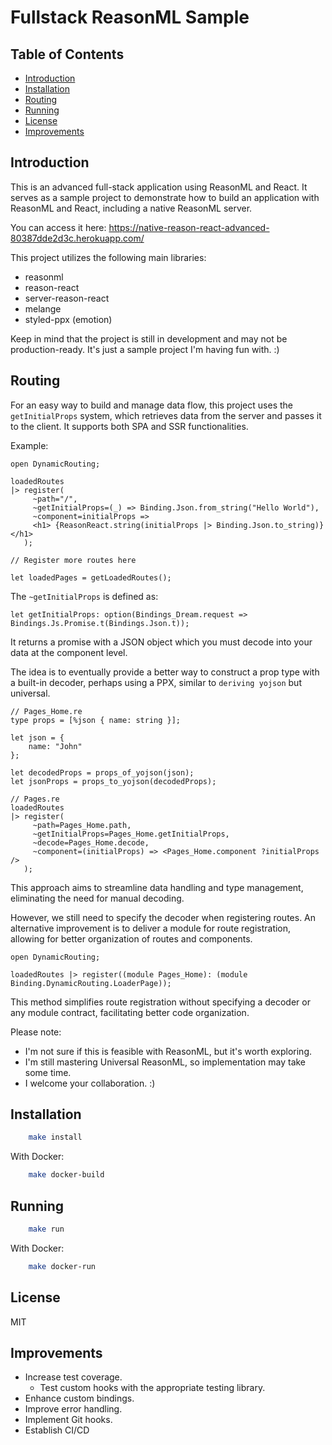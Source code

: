 # Fullstack ReasonML Sample

## Table of Contents

- [Introduction](#introduction)
- [Installation](#installation)
- [Routing](#routing)
- [Running](#running)
- [License](#license)
- [Improvements](#improvements)

## Introduction

This is an advanced full-stack application using ReasonML and React. It serves as a sample project to demonstrate how to build an application with ReasonML and React, including a native ReasonML server.

You can access it here: https://native-reason-react-advanced-80387dde2d3c.herokuapp.com/

This project utilizes the following main libraries:

- reasonml
- reason-react
- server-reason-react
- melange
- styled-ppx (emotion)

Keep in mind that the project is still in development and may not be production-ready. It's just a sample project I'm having fun with. :)

## Routing

For an easy way to build and manage data flow, this project uses the `getInitialProps` system, which retrieves data from the server and passes it to the client. It supports both SPA and SSR functionalities.

Example:
```reason
open DynamicRouting;

loadedRoutes
|> register(
     ~path="/",
     ~getInitialProps=(_) => Binding.Json.from_string("Hello World"),
     ~component=initialProps =>
     <h1> {ReasonReact.string(initialProps |> Binding.Json.to_string)} </h1>
   );
   
// Register more routes here

let loadedPages = getLoadedRoutes();
```

The `~getInitialProps` is defined as:
```reason
let getInitialProps: option(Bindings_Dream.request => Bindings.Js.Promise.t(Bindings.Json.t));
```

It returns a promise with a JSON object which you must decode into your data at the component level.

The idea is to eventually provide a better way to construct a prop type with a built-in decoder, perhaps using a PPX, similar to `deriving yojson` but universal.

```reason
// Pages_Home.re
type props = [%json { name: string }];

let json = {
    name: "John"
};

let decodedProps = props_of_yojson(json);
let jsonProps = props_to_yojson(decodedProps);

// Pages.re
loadedRoutes
|> register(
     ~path=Pages_Home.path,
     ~getInitialProps=Pages_Home.getInitialProps,
     ~decode=Pages_Home.decode,
     ~component=(initialProps) => <Pages_Home.component ?initialProps />
   );
```

This approach aims to streamline data handling and type management, eliminating the need for manual decoding.

However, we still need to specify the decoder when registering routes. An alternative improvement is to deliver a module for route registration, allowing for better organization of routes and components.

```reason
open DynamicRouting;

loadedRoutes |> register((module Pages_Home): (module Binding.DynamicRouting.LoaderPage));
```

This method simplifies route registration without specifying a decoder or any module contract, facilitating better code organization.

Please note:
- I'm not sure if this is feasible with ReasonML, but it's worth exploring.
- I'm still mastering Universal ReasonML, so implementation may take some time.
- I welcome your collaboration. :)

## Installation

```sh
    make install
```

With Docker:

```sh
    make docker-build
```

## Running

```sh
    make run
```

With Docker:

```sh
    make docker-run
```

## License

MIT

## Improvements

- Increase test coverage.
    - Test custom hooks with the appropriate testing library.
- Enhance custom bindings.
- Improve error handling.
- Implement Git hooks.
- Establish CI/CD
